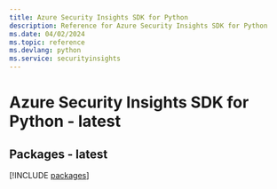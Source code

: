 ```yaml
---
title: Azure Security Insights SDK for Python
description: Reference for Azure Security Insights SDK for Python
ms.date: 04/02/2024
ms.topic: reference
ms.devlang: python
ms.service: securityinsights
---
```

# Azure Security Insights SDK for Python - latest
## Packages - latest
[!INCLUDE [packages](security-insights-index.md)]
